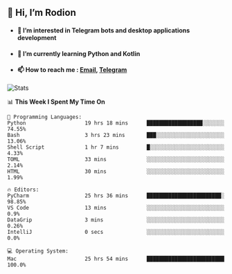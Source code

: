 ## 👋 Hi, I’m Rodion
- #### 👀 I’m interested in Telegram bots and desktop applications development
- #### 🌱 I’m currently learning Python and Kotlin
- #### 📫 How to reach me : [Email](mailto:me@lavn.ml), [Telegram](https://t.me/fast_geek)

![Stats](https://github-readme-stats.vercel.app/api?username=fast-geek&show_icons=true&theme=react&hide=issues&count_private=true&layout=compact)


<!--START_SECTION:waka-->
📊 **This Week I Spent My Time On** 

```text
💬 Programming Languages: 
Python                   19 hrs 18 mins      ██████████████████░░░░░░░   74.55% 
Bash                     3 hrs 23 mins       ███░░░░░░░░░░░░░░░░░░░░░░   13.06% 
Shell Script             1 hr 7 mins         █░░░░░░░░░░░░░░░░░░░░░░░░   4.33% 
TOML                     33 mins             ░░░░░░░░░░░░░░░░░░░░░░░░░   2.14% 
HTML                     30 mins             ░░░░░░░░░░░░░░░░░░░░░░░░░   1.99%

🔥 Editors: 
PyCharm                  25 hrs 36 mins      ████████████████████████░   98.85% 
VS Code                  13 mins             ░░░░░░░░░░░░░░░░░░░░░░░░░   0.9% 
DataGrip                 3 mins              ░░░░░░░░░░░░░░░░░░░░░░░░░   0.26% 
IntelliJ                 0 secs              ░░░░░░░░░░░░░░░░░░░░░░░░░   0.0%

💻 Operating System: 
Mac                      25 hrs 54 mins      █████████████████████████   100.0%

```


<!--END_SECTION:waka-->
